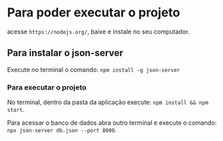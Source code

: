 # Para poder executar o projeto

acesse `https://nodejs.org/`, baixe e instale no seu computador.

## Para instalar o json-server

Execute no terminal o comando: `npm install -g json-server`

### Para executar o projeto

No terminal, dentro da pasta da aplicação execute: `npm install && npm start`.

Para acessar o banco de dados abra outro terminal e execute o comando: `npx json-server db.json --port 8000`.

